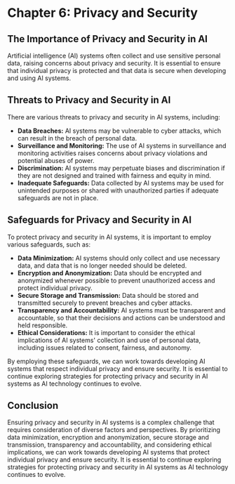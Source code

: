 Chapter 6: Privacy and Security
===============================

The Importance of Privacy and Security in AI
--------------------------------------------

Artificial intelligence (AI) systems often collect and use sensitive personal data, raising concerns about privacy and security. It is essential to ensure that individual privacy is protected and that data is secure when developing and using AI systems.

Threats to Privacy and Security in AI
-------------------------------------

There are various threats to privacy and security in AI systems, including:

* **Data Breaches:** AI systems may be vulnerable to cyber attacks, which can result in the breach of personal data.
* **Surveillance and Monitoring:** The use of AI systems in surveillance and monitoring activities raises concerns about privacy violations and potential abuses of power.
* **Discrimination:** AI systems may perpetuate biases and discrimination if they are not designed and trained with fairness and equity in mind.
* **Inadequate Safeguards:** Data collected by AI systems may be used for unintended purposes or shared with unauthorized parties if adequate safeguards are not in place.

Safeguards for Privacy and Security in AI
-----------------------------------------

To protect privacy and security in AI systems, it is important to employ various safeguards, such as:

* **Data Minimization:** AI systems should only collect and use necessary data, and data that is no longer needed should be deleted.
* **Encryption and Anonymization:** Data should be encrypted and anonymized whenever possible to prevent unauthorized access and protect individual privacy.
* **Secure Storage and Transmission:** Data should be stored and transmitted securely to prevent breaches and cyber attacks.
* **Transparency and Accountability:** AI systems must be transparent and accountable, so that their decisions and actions can be understood and held responsible.
* **Ethical Considerations:** It is important to consider the ethical implications of AI systems' collection and use of personal data, including issues related to consent, fairness, and autonomy.

By employing these safeguards, we can work towards developing AI systems that respect individual privacy and ensure security. It is essential to continue exploring strategies for protecting privacy and security in AI systems as AI technology continues to evolve.

Conclusion
----------

Ensuring privacy and security in AI systems is a complex challenge that requires consideration of diverse factors and perspectives. By prioritizing data minimization, encryption and anonymization, secure storage and transmission, transparency and accountability, and considering ethical implications, we can work towards developing AI systems that protect individual privacy and ensure security. It is essential to continue exploring strategies for protecting privacy and security in AI systems as AI technology continues to evolve.
